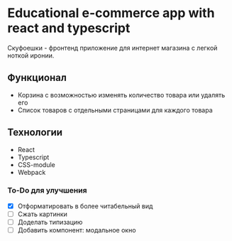 # Educational e-commerce app with react and typescript

Скуфоешки - фронтенд приложение для интернет магазина с легкой ноткой иронии.

## Функционал

- Корзина с возможностью изменять количество товара или удалять его
- Список товаров с отдельными страницами для каждого товара

## Технологии

- React
- Typescript
- CSS-module
- Webpack

### To-Do для улучшения

- [x] Отформатировать в более читабельный вид
- [ ] Сжать картинки
- [ ] Доделать типизацию
- [ ] Добавить компонент: модальное окно
